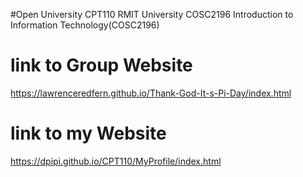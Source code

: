 #Open University CPT110
RMIT University COSC2196
Introduction to Information Technology(COSC2196)
# link to Group Website
https://lawrenceredfern.github.io/Thank-God-It-s-Pi-Day/index.html
# link to my Website
https://dpipi.github.io/CPT110/MyProfile/index.html
